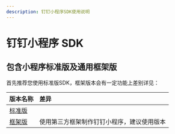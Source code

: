 ```yaml
---
description: 钉钉小程序SDK使用说明
---
```


# 钉钉小程序 SDK

## 包含小程序标准版及通用框架版 <a id="bao-han-xiao-cheng-xu-biao-zhun-ban-cha-jian-ban-ji-tong-yong-kuang-jia-ban"></a>

首先推荐您使用标准版SDK，框架版本会有一定功能上差别详见：

| 版本名称 | 差异 |
| :--- | :--- |
| ​[标准版​](dingdingsdk.md) | ​ |
| [​框架版​](dingdingsdkcustom.md) | 使用第三方框架制作钉钉小程序，建议使用版本 |

